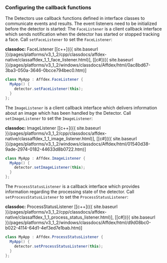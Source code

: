 ### Configuring the callback functions
The Detectors use callback functions defined in interface classes to communicate events and results. The event listeners need to be initialized before the detector is started:
The ```FaceListener``` is a client callback interface which sends notification when the detector has started or stopped tracking a face. Call `setFaceListener` to set the `FaceListener`:  

**classdoc:** FaceListener [[c++]({{ site.baseurl }}/pages/platforms/v3_1_2/cpp/classdocs/affdex-native/classaffdex_1_1_face_listener.html)], [[c#]({{ site.baseurl }}/pages/platforms/v3_1_2/windows/classdocs/Affdex/html/0ac8bd67-3ba3-050a-3646-0bcce794bec0.htm)]

```csharp
class MyApp : Affdex.FaceListener {
  MyApp() {
    detector.setFaceListener(this);
  }
};
```

The ```ImageListener``` is a client callback interface which delivers information about an image which has been handled by the Detector. Call `setImageListener` to set the `ImageListener`:  

**classdoc:** ImageListener [[c++]({{ site.baseurl }}/pages/platforms/v3_1_2/cpp/classdocs/affdex-native/classaffdex_1_1_image_listener.html)], [[c#]({{ site.baseurl }}/pages/platforms/v3_1_2/windows/classdocs/Affdex/html/01540d38-9ade-2974-0182-44633d8b0722.htm)]

```csharp
class MyApp : Affdex.ImageListener {
  MyApp() {
    detector.setImageListener(this);
  }
};
```

The ```ProcessStatusListener``` is a callback interface which provides information regarding the processing state of the detector. Call `setProcessStatusListener` to set the `ProcessStatusListener`:  

**classdoc:** ProcessStatusListener [[c++]({{ site.baseurl }}/pages/platforms/v3_1_2/cpp/classdocs/affdex-native/classaffdex_1_1_process_status_listener.html)], [[c#]({{ site.baseurl }}/pages/platforms/v3_1_2/windows/classdocs/Affdex/html/d9d08bc0-b022-4114-64d1-4ef3ed7e1bab.htm)]

```csharp
class MyApp : Affdex.ProcessStatusListener {
  MyApp() {
    detector.setProcessStatusListener(this);
  }
};
```

